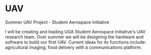 # UAV
Summer UAV Project - Student Aerospace Initiative

I will be creating and leading UGA Student Aerospace Initiative's UAV research team. 
Over summer we will be designing the hardware and software to build our first UAV.
Current ideas for its functions include: agricultural imaging, food delivery with a communications platform.
